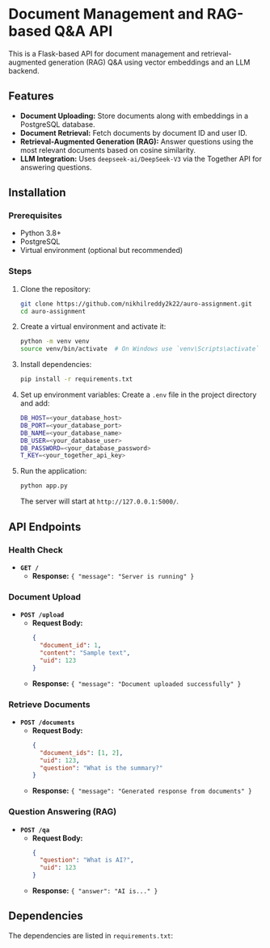 # Document Management and RAG-based Q&A API

This is a Flask-based API for document management and retrieval-augmented generation (RAG) Q&A using vector embeddings and an LLM backend.

## Features

- **Document Uploading:** Store documents along with embeddings in a PostgreSQL database.
- **Document Retrieval:** Fetch documents by document ID and user ID.
- **Retrieval-Augmented Generation (RAG):** Answer questions using the most relevant documents based on cosine similarity.
- **LLM Integration:** Uses `deepseek-ai/DeepSeek-V3` via the Together API for answering questions.

## Installation

### Prerequisites

- Python 3.8+
- PostgreSQL
- Virtual environment (optional but recommended)

### Steps

1. Clone the repository:
   ```sh
   git clone https://github.com/nikhilreddy2k22/auro-assignment.git
   cd auro-assignment
   ```
2. Create a virtual environment and activate it:
   ```sh
   python -m venv venv
   source venv/bin/activate  # On Windows use `venv\Scripts\activate`
   ```
3. Install dependencies:
   ```sh
   pip install -r requirements.txt
   ```
4. Set up environment variables:
   Create a `.env` file in the project directory and add:
   ```sh
   DB_HOST=<your_database_host>
   DB_PORT=<your_database_port>
   DB_NAME=<your_database_name>
   DB_USER=<your_database_user>
   DB_PASSWORD=<your_database_password>
   T_KEY=<your_together_api_key>
   ```
5. Run the application:
   ```sh
   python app.py
   ```
   The server will start at `http://127.0.0.1:5000/`.

## API Endpoints

### Health Check

- **`GET /`**
  - **Response:** `{ "message": "Server is running" }`

### Document Upload

- **`POST /upload`**
  - **Request Body:**
    ```json
    {
      "document_id": 1,
      "content": "Sample text",
      "uid": 123
    }
    ```
  - **Response:** `{ "message": "Document uploaded successfully" }`

### Retrieve Documents

- **`POST /documents`**
  - **Request Body:**
    ```json
    {
      "document_ids": [1, 2],
      "uid": 123,
      "question": "What is the summary?"
    }
    ```
  - **Response:** `{ "message": "Generated response from documents" }`

### Question Answering (RAG)

- **`POST /qa`**
  - **Request Body:**
    ```json
    {
      "question": "What is AI?",
      "uid": 123
    }
    ```
  - **Response:** `{ "answer": "AI is..." }`

## Dependencies

The dependencies are listed in `requirements.txt`:
